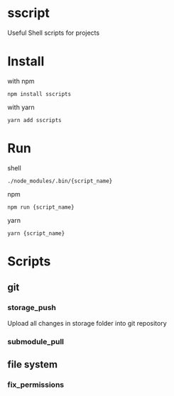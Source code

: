 # sscript
Useful Shell scripts for projects

# Install

with npm

`npm install sscripts`

with yarn

`yarn add sscripts`

# Run

shell

`./node_modules/.bin/{script_name}`

npm

`npm run {script_name}`

yarn 

`yarn {script_name}`

# Scripts

## git

### storage_push
Upload all changes in storage folder into git repository

### submodule_pull


## file system

### fix_permissions
